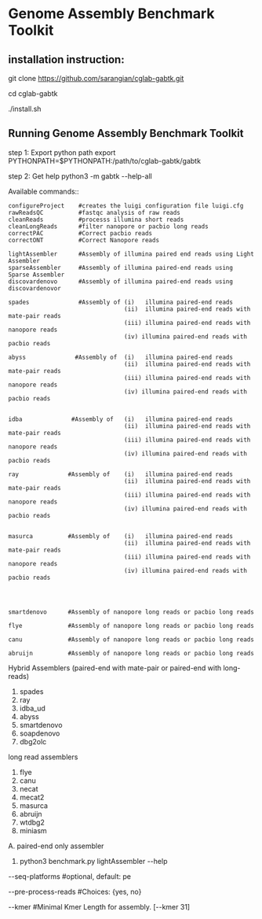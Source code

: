 Genome Assembly Benchmark Toolkit
=================================

installation instruction:
--------------------
git clone https://github.com/sarangian/cglab-gabtk.git

cd cglab-gabtk

./install.sh

Running Genome Assembly Benchmark Toolkit
------------------------------------------
step 1: Export python path
export PYTHONPATH=$PYTHONPATH:/path/to/cglab-gabtk/gabtk

step 2: Get help
python3 -m gabtk --help-all

Available commands::

    configureProject    #creates the luigi configuration file luigi.cfg
    rawReadsQC          #fastqc analysis of raw reads
    cleanReads	        #processs illumina short reads
    cleanLongReads      #filter nanopore or pacbio long reads
    correctPAC          #Correct pacbio reads
    correctONT          #Correct Nanopore reads
    
    lightAssembler      #Assembly of illumina paired end reads using Light Assembler
    sparseAssembler     #Assembly of illumina paired-end reads using Sparse Assembler
    discovardenovo      #Assembly of illumina paired-end reads using discovardenovor
    
    spades              #Assembly of (i)   illumina paired-end reads
                                     (ii)  illumina paired-end reads with mate-pair reads
                                     (iii) illumina paired-end reads with nanopore reads
                                     (iv) illumina paired-end reads with pacbio reads
    
    abyss              #Assembly of  (i)   illumina paired-end reads
                                     (ii)  illumina paired-end reads with mate-pair reads
                                     (iii) illumina paired-end reads with nanopore reads
                                     (iv) illumina paired-end reads with pacbio reads
                                     
    
    idba              #Assembly of   (i)   illumina paired-end reads
                                     (ii)  illumina paired-end reads with mate-pair reads
                                     (iii) illumina paired-end reads with nanopore reads
                                     (iv) illumina paired-end reads with pacbio reads
                                     
    ray              #Assembly of    (i)   illumina paired-end reads
                                     (ii)  illumina paired-end reads with mate-pair reads
                                     (iii) illumina paired-end reads with nanopore reads
                                     (iv) illumina paired-end reads with pacbio reads 
                                     
     
    masurca          #Assembly of    (i)   illumina paired-end reads
                                     (ii)  illumina paired-end reads with mate-pair reads
                                     (iii) illumina paired-end reads with nanopore reads
                                     (iv) illumina paired-end reads with pacbio reads
                                     
                                     
     
     
    smartdenovo      #Assembly of nanopore long reads or pacbio long reads
    
    flye             #Assembly of nanopore long reads or pacbio long reads
    
    canu             #Assembly of nanopore long reads or pacbio long reads
    
    abruijn          #Assembly of nanopore long reads or pacbio long reads



Hybrid Assemblers (paired-end with mate-pair  or paired-end with long-reads)
1. spades
2. ray
3. idba_ud
4. abyss
5. smartdenovo
6. soapdenovo
7. dbg2olc

long read  assemblers
1. flye
2. canu
3. necat
4. mecat2
5. masurca
6. abruijn
7. wtdbg2
8. miniasm


A. paired-end only assembler

1. python3 benchmark.py lightAssembler --help 

  --seq-platforms             #optional, default: pe
  
  --pre-process-reads         #Choices: {yes, no}
  
  --kmer                      #Minimal Kmer Length for assembly. [--kmer 31]

